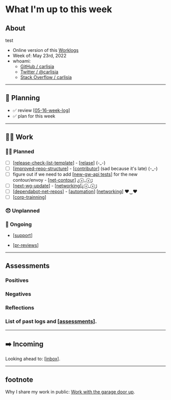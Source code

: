 # What I'm up to this week

## About
test
- Online version of this [Worklogs](https://carlisia.github.io/carlisia/)
- Week of: May 23rd, 2022
- whoami:
  - [GitHub / carlisia](https://github.com/carlisia)
  - [Twitter / @carlisia](https://twitter.com/carlisia)
  - [Stack Overflow / carlisia](https://stackoverflow.com/users/3389881/carlisia)

---
## 📝 Planning
- ✅ review [[05-16-week-log]]
- ✅ plan for this week

---
## 🏋️‍♀️ Work

### 🙋‍♀️ Planned
- [ ] [[release-check-list-template]] - [[relase]] (-_-)
- [ ] [[improved-repo-structure]] - [[contributor]] (sad because it's late) (-_-)
- [ ] figure out if we need to add [[new-gw-api tests]] for the new contour/envoy  - [[net-contour]] ¿ⓧ_ⓧﮌ
- [ ] [[next-wg-update]] -  [[networking]]¿ⓧ_ⓧﮌ
- [ ] [[dependabot-net-repos]] - [[automation]] [[networking]] ♥‿♥
- [ ] [[corp-trainning]]
### 😞 Unplanned

### 🔁 Ongoing

- [[support]]

- [[pr-reviews]]

---

## Assessments
### Positives
### Negatives
### Reflections

### List of past logs and [[assessments]].

---

## ➡️ Incoming

Looking ahead to: [[inbox]].

---

## footnote
Why I share my work in public: [Work with the garage door up](https://notes.andymatuschak.org/z21cgR9K3UcQ5a7yPsj2RUim3oM2TzdBByZu).


[//begin]: # "Autogenerated link references for markdown compatibility"
[05-16-week-log]: 2022/may/05-16-week-log.md "log week of May 16th"
[release-check-list-template]: notebook/2022/release-check-list-template.md "release-check-list-template.md"
[relase]: oss/relase.md "relase"
[improved-repo-structure]: notebook/2022/improved-repo-structure.md "improved-repo-structure.md"
[contributor]: oss/contributor.md "contributor"
[new-gw-api tests]: <notebook/2022/new-gw-api tests.md> "new-gw-api tests.md"
[net-contour]: knative/net-contour.md "net-contour"
[next-wg-update]: notebook/2022/next-wg-update.md "next-wg-update.md"
[networking]: knative/networking.md "networking"
[dependabot-net-repos]: notebook/2022/dependabot-net-repos.md "dependabot-net-repos.md"
[automation]: oss/automation.md "automation"
[networking]: knative/networking.md "networking"
[corp-trainning]: notebook/2022/corp-trainning.md "corp-trainning.md"
[support]: knative/support.md "support"
[pr-reviews]: contributions/pr-reviews.md "pr reviews"
[assessments]: 2022/assessments.md "assessments"
[inbox]: contributions/inbox.md "inbox"
[//end]: # "Autogenerated link references"